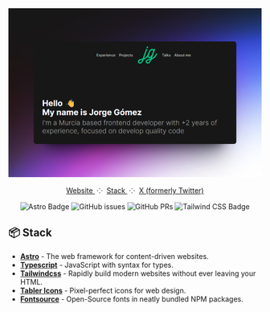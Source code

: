 <div align="center">
<a href="https://jgcarrillo.com">
<img src="public/images/readme_space.png">
</a>
<p></p>
</div>

<div align="center">
    <a href="https://jgcarrillo.com" target="_blank">
        Website
    </a>
    <span>&nbsp;⁘&nbsp;</span>
    <a href="https://github.com/jgcarrillo/jgcarrillo.astro?tab=readme-ov-file#-stack">
        Stack
    </a>
    <span>&nbsp;⁘&nbsp;</span>
    <a href="https://twitter.com/jgcarrillo_">
        X (formerly Twitter)
    </a>
</div>

</p>

<div align="center">

![Astro Badge](https://img.shields.io/badge/Astro-17191E?logo=astro&logoColor=fff&style=flat)
![GitHub issues](https://img.shields.io/github/issues/jgcarrillo/jgcarrillo.astro)
![GitHub PRs](https://img.shields.io/github/issues-pr/jgcarrillo/jgcarrillo.astro)
![Tailwind CSS Badge](https://img.shields.io/badge/Tailwind%20CSS-06B6D4?logo=tailwindcss&logoColor=fff&style=flat)

</div>

## 📦 Stack

- [**Astro**](https://astro.build/) - The web framework for content-driven websites.
- [**Typescript**](https://www.typescriptlang.org/) - JavaScript with syntax for types.
- [**Tailwindcss**](https://tailwindcss.com/) - Rapidly build modern websites without ever leaving your HTML.
- [**Tabler Icons**](https://tabler.io/icons) - Pixel-perfect icons for web design.
- [**Fontsource**](https://fontsource.org/) - Open-Source fonts in neatly bundled NPM packages.
